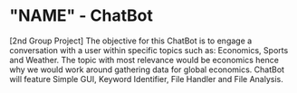 # "NAME" - ChatBot
[2nd Group Project] The objective for this ChatBot is to engage a conversation with a user within specific topics such as:
Economics, Sports and Weather. The topic with most relevance would be economics hence why we would work around gathering
data for global economics. ChatBot will feature Simple GUI, Keyword Identifier, File Handler and File Analysis.
